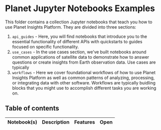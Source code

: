 # Planet Jupyter Notebooks Examples

This folder contains a collection Jupyter notebooks that teach you how to use Planet Insights Platform. They are divided into three sections:

1. `api_guides` - Here, you will find notebooks that introduce you to the essential functionality of different APIs with quickstarts to guides focused on specific functionality. 
2. `use_cases` - In the use cases section, we've built notebooks around common applications of satellite data to demonstrate how to answer questions or create insights from Earth observation data. Use cases are typically 
3. `workflows` - Here we cover foundational workflows of how to use Planet Insights Platform as well as common patterns of analyzing, processing, or integrating data with other software. Workflows are typically buidling blocks that you might use to accomplish different tasks you are working on. 

## Table of contents

| Notebook(s) | Description | Features | Open |
| -------- | ----------- | -------- | ---- |
